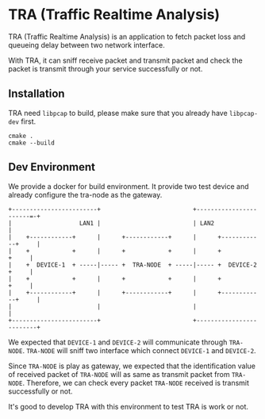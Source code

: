 # TRA (Traffic Realtime Analysis)

TRA (Traffic Realtime Analysis) is an application to fetch packet loss and queueing delay between two network interface.

With TRA, it can sniff receive packet and transmit packet and check the packet is transmit through your service successfully or not.

## Installation

TRA need `libpcap` to build, please make sure that you already have `libpcap-dev` first.

```
cmake .
cmake --build
```

## Dev Environment

We provide a docker for build environment. It provide two test device and already configure the tra-node as the gateway.

```
+------------------------+                          +-----------------------=-+
|                   LAN1 |                          | LAN2                    |
|    +------------+      |      +------------+      |      +------------+     |
|    +            +      |      +            +      |      +            +     |
|    +  DEVICE-1  + -----|----- +  TRA-NODE  + -----|----- +  DEVICE-2  +     |
|    +            +      |      +            +      |      +            +     |
|    +------------+      |      +------------+      |      +------------+     |
|                        |                          |                         |
+------------------------+                          +-------------------------+
```

We expected that `DEVICE-1` and `DEVICE-2` will communicate through `TRA-NODE`. `TRA-NODE` will sniff two interface which connect `DEVICE-1` and `DEVICE-2`.

Since `TRA-NODE` is play as gateway, we expected that the identification value of received packet of `TRA-NODE` will as same as transmit packet from `TRA-NODE`. Therefore, we can check every packet `TRA-NODE` received is transmit successfully or not.

It's good to develop TRA with this environment to test TRA is work or not.